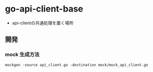 # go-api-client-base

- api-clientの共通処理を置く場所

## 開発

### mock 生成方法

`mockgen -source api_client.go -destination mock/mock_api_client.go`
